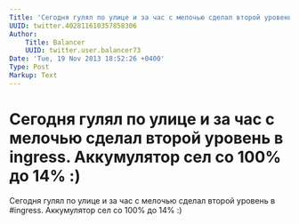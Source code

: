 ```yaml
---
Title: 'Сегодня гулял по улице и за час с мелочью сделал второй уровень в ingress. Аккумулятор сел со 100% до 14% :)'
UUID: twitter.402811610357858306
Author:
    Title: Balancer
    UUID: twitter.user.balancer73
Date: 'Tue, 19 Nov 2013 18:52:26 +0400'
Type: Post
Markup: Text
---
```


# Сегодня гулял по улице и за час с мелочью сделал второй уровень в ingress. Аккумулятор сел со 100% до 14% :)

Сегодня гулял по улице и за час с мелочью сделал второй
уровень в #ingress. Аккумулятор сел со 100% до 14% :)